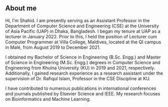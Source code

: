 ## **About me**

Hi, I'm Shahid. 
I am presently serving as an Assistant Professor in the Department of Computer Science and Engineering (CSE) at the University of Asia Pacific (UAP) in Dhaka, Bangladesh. I began my tenure at UAP as a lecturer in January 2022. Prior to this, I held the position of Lecturer cum Computer Programmer at Villa College, Maldives, located at the QI campus in Malé, from August 2019 to December 2021.

I obtained my Bachelor of Science in Engineering (B.Sc. Engg.) and Master of Science in Engineering (M.Sc. Engg.) degrees in Computer Science and Engineering from Khulna University (KU) in 2019 and 2021, respectively. Additionally, I gained research experience as a research assistant under the supervision of Dr. Rafiqul Islam, Professor in the CSE Discipline at KU.

I have contributed to numerous publications in international conferences and journals published by Elsevier Science and IEEE. My research focuses on Bioinformatics and Machine Learning.